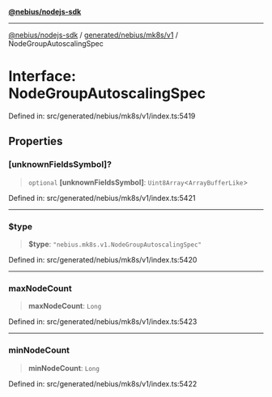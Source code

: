 [**@nebius/nodejs-sdk**](../../../../../README.md)

***

[@nebius/nodejs-sdk](../../../../../README.md) / [generated/nebius/mk8s/v1](../README.md) / NodeGroupAutoscalingSpec

# Interface: NodeGroupAutoscalingSpec

Defined in: src/generated/nebius/mk8s/v1/index.ts:5419

## Properties

### \[unknownFieldsSymbol\]?

> `optional` **\[unknownFieldsSymbol\]**: `Uint8Array`\<`ArrayBufferLike`\>

Defined in: src/generated/nebius/mk8s/v1/index.ts:5421

***

### $type

> **$type**: `"nebius.mk8s.v1.NodeGroupAutoscalingSpec"`

Defined in: src/generated/nebius/mk8s/v1/index.ts:5420

***

### maxNodeCount

> **maxNodeCount**: `Long`

Defined in: src/generated/nebius/mk8s/v1/index.ts:5423

***

### minNodeCount

> **minNodeCount**: `Long`

Defined in: src/generated/nebius/mk8s/v1/index.ts:5422

